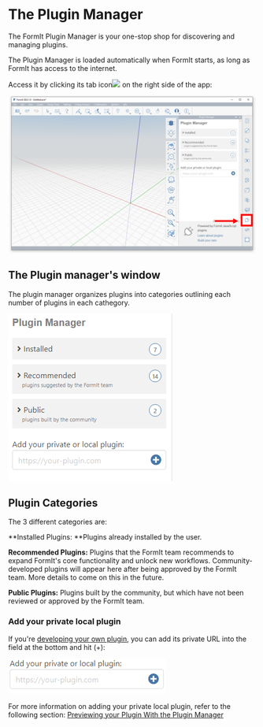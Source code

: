 # The Plugin Manager

The FormIt Plugin Manager is your one-stop shop for discovering and managing plugins.

The Plugin Manager is loaded automatically when FormIt starts, as long as FormIt has access to the internet.

Access it by clicking its tab icon![](https://formit3d.github.io/FormItExamplePlugins/docs/images/PluginManagerTab.PNG) on the right side of the app:

![](../../.gitbook/assets/c1.PNG)

## The Plugin manager's window

The plugin manager organizes plugins into categories outlining each number of plugins in each cathegory.&#x20;

![](../../.gitbook/assets/d3.PNG)

## Plugin Categories&#x20;

The 3 different categories are:

**Installed Plugins: **Plugins already installed by the user.&#x20;

**Recommended Plugins:** Plugins that the FormIt team recommends to expand FormIt's core functionality and unlock new workflows. Community-developed plugins will appear here after being approved by the FormIt team. More details to come on this in the future.

**Public Plugins:** Plugins built by the community, but which have not been reviewed or approved by the FormIt team.

### Add your private local plugin

If you're [developing your own plugin](https://formit3d.github.io/FormItExamplePlugins/docs/HowToBuild.html), you can add its private URL into the field at the bottom and hit (+):

![](../../.gitbook/assets/d4.PNG)

For more information on adding your private local plugin, refer to the following section: [Previewing your Plugin With the Plugin Manager ](../how-to-develop-plug-ins/advanced-using-your-own-ide/deployment/previewing-your-plugin-with-the-plugin-manager.md)
